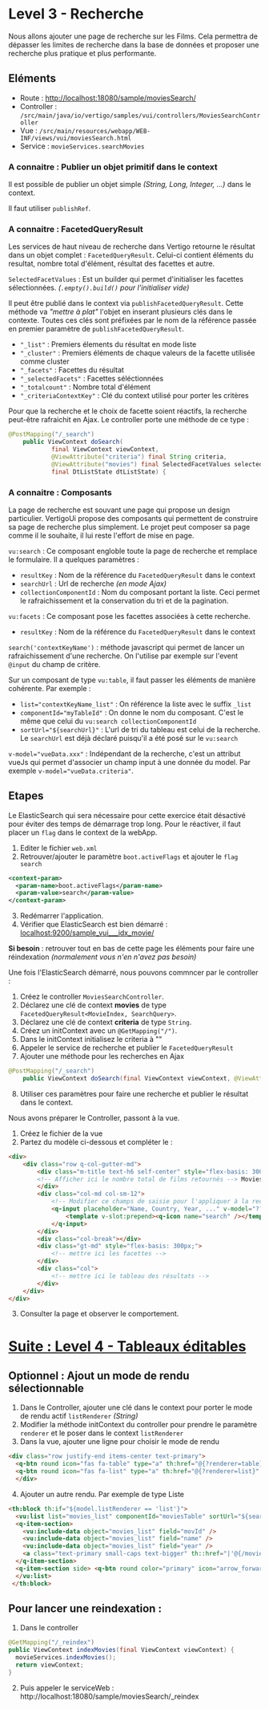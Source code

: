 # Level 3 - Recherche

Nous allons ajouter une page de recherche sur les Films.
Cela permettra de dépasser les limites de recherche dans la base de données
et proposer une recherche plus pratique et plus performante.

## Eléments

- Route : [http://localhost:18080/sample/moviesSearch/](http://localhost:18080/sample/moviesSearch/)
- Controller : `/src/main/java/io/vertigo/samples/vui/controllers/MoviesSearchController`
- Vue : `/src/main/resources/webapp/WEB-INF/views/vui/moviesSearch.html`
- Service : `movieServices.searchMovies`

### A connaitre : Publier un objet primitif dans le context

Il est possible de publier un objet simple *(String, Long, Integer, ...)* dans le context.

Il faut utiliser `publishRef`.

### A connaitre : FacetedQueryResult

Les services de haut niveau de recherche dans Vertigo retourne le résultat dans un objet complet : `FacetedQueryResult`.
Celui-ci contient éléments du resultat, nombre total d'élément, résultat des facettes et autre.

`SelectedFacetValues` : Est un builder qui permet d'initialiser les facettes sélectionnées. *(`.empty().build()` pour l'initialiser vide)*

Il peut être publié dans le context via `publishFacetedQueryResult`. Cette méthode va *"mettre à plat"* l'objet en inserant plusieurs clés dans le contexte. 
Toutes ces clés sont préfixées par le nom de la référence passée en premier paramètre de `publishFacetedQueryResult`.
- `"_list"` : Premiers élements du résultat en mode liste
- `"_cluster"` : Premiers éléments de chaque valeurs de la facette utilisée comme cluster
- `"_facets"` : Facettes du résultat
- `"_selectedFacets"` : Facettes séléctionnées
- `"_totalcount"` : Nombre total d'élément
- `"_criteriaContextKey"` : Clé du context utilisé pour porter les critères

Pour que la recherche et le choix de facette soient réactifs, la recherche peut-être rafraichit en Ajax. Le controller porte une méthode de ce type :
```Java
@PostMapping("/_search")
	public ViewContext doSearch(
			final ViewContext viewContext,
			@ViewAttribute("criteria") final String criteria,
			@ViewAttribute("movies") final SelectedFacetValues selectedFacetValues,
			final DtListState dtListState) {
```

### A connaitre : Composants

La page de recherche est souvant une page qui propose un design particulier. VertigoUi propose des composants qui permettent de construire sa page de recherche plus simplement. 
Le projet peut composer sa page comme il le souhaite, il lui reste l'effort de mise en page.

`vu:search` : Ce composant engloble toute la page de recherche et remplace le formulaire. Il a quelques paramètres :
- `resultKey` : Nom de la référence du `FacetedQueryResult` dans le context
- `searchUrl` : Url de recherche *(en mode Ajax)*
- `collectionComponentId` : Nom du composant portant la liste. Ceci permet le rafraichissement et la conservation du tri et de la pagination.

`vu:facets` : Ce composant pose les facettes associées à cette recherche.
- `resultKey` : Nom de la référence du `FacetedQueryResult` dans le context

`search('contextKeyName')` : méthode javascript qui permet de lancer un rafraichissement d'une recherche. 
On l'utilise par exemple sur l'event `@input` du champ de critère.

Sur un composant de type `vu:table`, il faut passer les éléments de manière cohérente.
Par exemple : 
- `list="contextKeyName_list"` : On référence la liste avec le suffix `_list`
- `componentId="myTableId"` : On donne le nom du composant. C'est le même que celui du `vu:search collectionComponentId`  
- `sortUrl="${searchUrl}"` : L'url de tri du tableau est celui de la recherche. Le `searchUrl` est déjà déclaré puisqu'il a été posé sur le `vu:search`

`v-model="vueData.xxx"` : Indépendant de la recherche, c'est un attribut vueJs qui permet d'associer un champ input à une donnée du model. Par exemple `v-model="vueData.criteria"`.

## Etapes

Le ElasticSearch qui sera nécessaire pour cette exercice était désactivé pour éviter des temps de démarrage trop long.
Pour le réactiver, il faut placer un `flag` dans le context de la webApp.
1. Editer le fichier `web.xml`
2. Retrouver/ajouter le paramètre `boot.activeFlags` et ajouter le `flag search`
```Xml
<context-param>
  <param-name>boot.activeFlags</param-name>
  <param-value>search</param-value>
</context-param>
```
3. Redémarrer l'application.
4. Vérifier que ElasticSearch est bien démarré : [localhost:9200/sample_vui___idx_movie/](http://localhost:9200/sample_vui___idx_movie/_search?q=*:*)

**Si besoin** : retrouver tout en bas de cette page les éléments pour faire une réindexation *(normalement vous n'en n'avez pas besoin)*

Une fois l'ElasticSearch démarré, nous pouvons commncer par le controller :

1. Créez le controller `MoviesSearchController`.
2. Déclarez une clé de context **movies** de type `FacetedQueryResult<MovieIndex, SearchQuery>`.
3. Déclarez une clé de context **criteria** de type `String`.
4. Créez un initContext avec un `@GetMapping("/")`.
5. Dans le initContext initialisez le criteria à "" 
6. Appeler le service de recherche et publier le `FacetedQueryResult`
7. Ajouter une méthode pour les recherches en Ajax
```Java
@PostMapping("/_search")
	public ViewContext doSearch(final ViewContext viewContext, @ViewAttribute("criteria") final String criteria, @ViewAttribute("movies") final SelectedFacetValues selectedFacetValues,	final DtListState dtListState) {
```
8. Utiliser ces paramètres pour faire une recherche et publier le résultat dans le context.

Nous avons préparer le Controller, passont à la vue.
1. Créez le fichier de la vue
2. Partez du modèle ci-dessous et compléter le :
```Html
<div>
	<div class="row q-col-gutter-md">
		<div class="m-title text-h6 self-center" style="flex-basis: 300px;">
		<!-- Afficher ici le nombre total de films retournés --> Movies
		</div>
		<div class="col-md col-sm-12">
			<!-- Modifier ce champs de saisie pour l'appliquer à la recherche -->
			<q-input placeholder="Name, Country, Year, ..." v-model="???" :debounce="300" outlined bg-color="white" dense >
				<template v-slot:prepend><q-icon name="search" /></template>
			</q-input>
		</div>
		<div class="col-break"></div>
		<div class="gt-md" style="flex-basis: 300px;">
			<!-- mettre ici les facettes -->
		</div>
		<div class="col">
			<!-- mettre ici le tableau des résultats -->
		</div>
	</div>
</div>
```
3. Consulter la page et observer le comportement.

# [Suite : Level 4 - Tableaux éditables](./Level4.md)

## Optionnel : Ajout un mode de rendu sélectionnable

1. Dans le Controller, ajouter une clé dans le context pour porter le mode de rendu actif `listRenderer` *(String)*
2. Modifier la méthode initContext du controller pour prendre le paramètre `renderer` et le poser dans le context `listRenderer`
3. Dans la vue, ajouter une ligne pour choisir le mode de rendu 
```Html
<div class="row justify-end items-center text-primary">
  <q-btn round icon="fas fa-table" type="a" th:href="@{?renderer=table}" th::flat="${model.listRenderer != 'table'}"> </q-btn>
  <q-btn round icon="fas fa-list" type="a" th:href="@{?renderer=list}" th::flat="${model.listRenderer != 'list'}"> </q-btn>
  </div>
```
4. Ajouter un autre rendu. Par exemple de type Liste
```Html
<th:block th:if="${model.listRenderer == 'list'}">
  <vu:list list="movies_list" componentId="moviesTable" sortUrl="${searchUrl}" rowsPerPage="8" pagination_:direction-links="true" pagination_:boundary-links="true">
  <q-item-section>
    <vu:include-data object="movies_list" field="movId" />
    <vu:include-data object="movies_list" field="name" />
    <vu:include-data object="movies_list" field="year" />
    <a class="text-primary small-caps text-bigger" th::href="|'@{/movie/}'+item.movId|">{{item.name}}</a> ({{item.year}})
  </q-item-section>
  <q-item-section side> <q-btn round color="primary" icon="arrow_forward" type="a" th::href="|'@{/movie/}'+item.movId|"></q-btn> </q-item-section>
  </vu:list>
 </th:block>
```

## Pour lancer une reindexation : 
1. Dans le controller 
```Java
@GetMapping("/_reindex")
public ViewContext indexMovies(final ViewContext viewContext) {
  movieServices.indexMovies();
  return viewContext;
}
```
2. Puis appeler le serviceWeb : http://localhost:18080/sample/moviesSearch/_reindex

